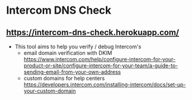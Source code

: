 # Intercom DNS Check
## https://intercom-dns-check.herokuapp.com/

- This tool aims to help you verify / debug Intercom's
   - email domain verification with DKIM https://www.intercom.com/help/configure-intercom-for-your-product-or-site/configure-intercom-for-your-team/a-guide-to-sending-email-from-your-own-address
   - custom domains for help centers https://developers.intercom.com/installing-intercom/docs/set-up-your-custom-domain

